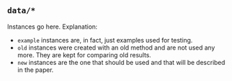 `data/*`
----------

Instances go here. Explanation:

* `example` instances are, in fact, just examples used for testing.
* `old` instances were created with an old method and are not used any more. They are kept for comparing old results.
* `new` instances are the one that should be used and that will be described in the paper.